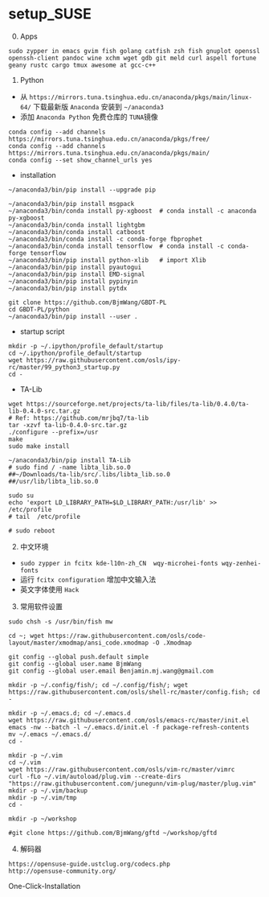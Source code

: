 # setup_SUSE

0. Apps

```sudo zypper in emacs gvim fish golang catfish zsh fish gnuplot openssl openssh-client pandoc wine xchm wget gdb git meld curl aspell fortune geany rustc cargo tmux awesome at gcc-c++```

1. Python
- 从 `https://mirrors.tuna.tsinghua.edu.cn/anaconda/pkgs/main/linux-64/` 下载最新版 `Anaconda` 安装到 `~/anaconda3`
- 添加 `Anaconda Python` 免费仓库的 `TUNA`镜像
```
conda config --add channels https://mirrors.tuna.tsinghua.edu.cn/anaconda/pkgs/free/
conda config --add channels https://mirrors.tuna.tsinghua.edu.cn/anaconda/pkgs/main/
conda config --set show_channel_urls yes
```
- installation
```
~/anaconda3/bin/pip install --upgrade pip

~/anaconda3/bin/pip install msgpack
~/anaconda3/bin/conda install py-xgboost  # conda install -c anaconda py-xgboost
~/anaconda3/bin/conda install lightgbm
~/anaconda3/bin/conda install catboost
~/anaconda3/bin/conda install -c conda-forge fbprophet
~/anaconda3/bin/conda install tensorflow  # conda install -c conda-forge tensorflow 
~/anaconda3/bin/pip install python-xlib   # import Xlib
~/anaconda3/bin/pip install pyautogui
~/anaconda3/bin/pip install EMD-signal
~/anaconda3/bin/pip install pypinyin
~/anaconda3/bin/pip install pytdx

git clone https://github.com/BjmWang/GBDT-PL
cd GBDT-PL/python
~/anaconda3/bin/pip install --user .
```
- startup script
```
mkdir -p ~/.ipython/profile_default/startup
cd ~/.ipython/profile_default/startup
wget https://raw.githubusercontent.com/osls/ipy-rc/master/99_python3_startup.py
cd -
```

- TA-Lib
```
wget https://sourceforge.net/projects/ta-lib/files/ta-lib/0.4.0/ta-lib-0.4.0-src.tar.gz
# Ref: https://github.com/mrjbq7/ta-lib
tar -xzvf ta-lib-0.4.0-src.tar.gz
./configure --prefix=/usr
make
sudo make install

~/anaconda3/bin/pip install TA-Lib
# sudo find / -name libta_lib.so.0
##~/Downloads/ta-lib/src/.libs/libta_lib.so.0
##/usr/lib/libta_lib.so.0

sudo su
echo 'export LD_LIBRARY_PATH=$LD_LIBRARY_PATH:/usr/lib' >> /etc/profile
# tail  /etc/profile

# sudo reboot
```

2. 中文环境 
- `sudo zypper in fcitx kde-l10n-zh_CN  wqy-microhei-fonts wqy-zenhei-fonts`
- 运行 `fcitx configuration` 增加中文输入法
- 英文字体使用 `Hack`

3. 常用软件设置
```
sudo chsh -s /usr/bin/fish mw

cd ~; wget https://raw.githubusercontent.com/osls/code-layout/master/xmodmap/ansi_code.xmodmap -O .Xmodmap

git config --global push.default simple
git config --global user.name BjmWang
git config --global user.email Benjamin.mj.wang@gmail.com

mkdir -p ~/.config/fish/; cd ~/.config/fish/; wget https://raw.githubusercontent.com/osls/shell-rc/master/config.fish; cd -

mkdir -p ~/.emacs.d; cd ~/.emacs.d
wget https://raw.githubusercontent.com/osls/emacs-rc/master/init.el
emacs -nw --batch -l ~/.emacs.d/init.el -f package-refresh-contents
mv ~/.emacs ~/.emacs.d/
cd -

mkdir -p ~/.vim
cd ~/.vim
wget https://raw.githubusercontent.com/osls/vim-rc/master/vimrc
curl -fLo ~/.vim/autoload/plug.vim --create-dirs "https://raw.githubusercontent.com/junegunn/vim-plug/master/plug.vim"
mkdir -p ~/.vim/backup
mkdir -p ~/.vim/tmp
cd -

mkdir -p ~/workshop

#git clone https://github.com/BjmWang/gftd ~/workshop/gftd
```

4. 解码器
```
https://opensuse-guide.ustclug.org/codecs.php
http://opensuse-community.org/
```
One-Click-Installation
